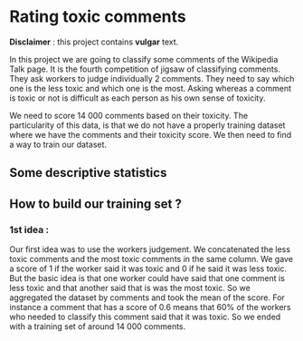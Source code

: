 # Rating toxic comments

**Disclaimer** : this project contains **vulgar** text.

In this project we are going to classify some comments of the Wikipedia Talk page. It is the fourth competition of jigsaw of classifying comments. They ask workers to judge individually 2 comments. They need to say which one is the less toxic and which one is the most. Asking whereas a comment is toxic or not is difficult as each person as his own sense of toxicity.


We need to score 14 000 comments based on their toxicity. The particularity of this data, is that we do not have a properly training dataset where we have the comments and their toxicity score. We then need to find a way to train our dataset.

## Some descriptive statistics


## How to build our training set ?
### 1st idea :
Our first idea was to use the workers judgement. We concatenated the less toxic comments and the most toxic comments in the same column. We gave a score of 1 if the worker said it was toxic and 0 if he said it was less toxic.
But the basic idea is that one worker could have said that one comment is less toxic and that another said that is was the most toxic. So we aggregated the dataset by comments and took the mean of the score. 
For instance a comment that has a score of 0.6 means that 60% of the workers who needed to classify this comment said that it was toxic.
So we ended with a training set of around 14 000 comments.
